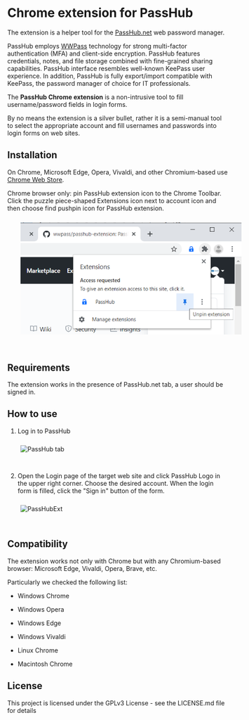 # Chrome extension for PassHub


The extension is a helper tool for the [PassHub.net](https://passhub.net) web password manager. 

PassHub employs [WWPass](https://www.wwpass.com/) technology for strong multi-factor authentication (MFA) and client-side encryption. PassHub features credentials, notes, and file storage combined with fine-grained sharing capabilities. PassHub interface resembles well-known KeePass user experience. In addition, PassHub is fully export/import compatible with KeePass, the password manager of choice for IT professionals. 

The **PassHub Chrome extension** is a non-intrusive tool to fill username/password fields in login forms.

By no means the extension is a silver bullet, rather it is a semi-manual tool to select the appropriate account and fill usernames and passwords into login forms on web sites. 

## Installation

On Chrome, Microsoft Edge, Opera, Vivaldi, and other Chromium-based use [Chrome Web Store](https://chrome.google.com/webstore/detail/passhub/bamjbfhfacpdkenilcibkmpdahkgfejh).

Chrome browser only: pin PassHub extension icon to the Chrome Toolbar. Click the puzzle piece-shaped Extensions icon next to account icon and then choose find pushpin icon for PassHub extension. 

<img src="helper/ChromePinExtension.png" alt="Pin Extension" width="640" style='margin: 10px 30px 30px 30px'>



## Requirements

The extension works in the presence of PassHub.net tab, a user should be signed in.

## How to use


1. Log in to PassHub 

<img src="helper/PassHubTab.png" alt="PassHub tab" width="640" style='margin: 10px 30px 30px 30px'>

<p></p>


2. Open the Login page of the target web site and click PassHub Logo in the upper right corner. Choose the desired account. When the login form is filled, click the "Sign in" button of the form.

<img src="helper/PassHubExtScreen640.png" alt="PassHubExt" width="640" style='margin: 10px 30px 30px 30px'/>


## Compatibility

The extension works not only with Chrome but with any Chromium-based browser: Microsoft Edge, Vivaldi, Opera, Brave, etc.   

Particularly we checked the following list:

- Windows Chrome
- Windows Opera
- Windows Edge
- Windows Vivaldi

- Linux Chrome
- Macintosh Chrome


## License

This project is licensed under the GPLv3 License - see the LICENSE.md file for details
